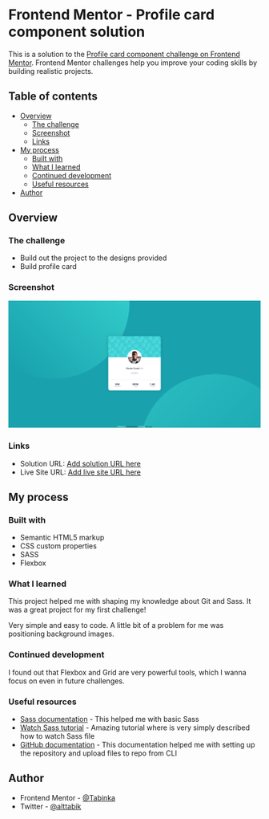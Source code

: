 # Frontend Mentor - Profile card component solution

This is a solution to the [Profile card component challenge on Frontend Mentor](https://www.frontendmentor.io/challenges/profile-card-component-cfArpWshJ). Frontend Mentor challenges help you improve your coding skills by building realistic projects. 

## Table of contents

- [Overview](#overview)
  - [The challenge](#the-challenge)
  - [Screenshot](#screenshot)
  - [Links](#links)
- [My process](#my-process)
  - [Built with](#built-with)
  - [What I learned](#what-i-learned)
  - [Continued development](#continued-development)
  - [Useful resources](#useful-resources)
- [Author](#author)

## Overview

### The challenge

- Build out the project to the designs provided
- Build profile card

### Screenshot

![](./images/website_screenshot.png)

### Links

- Solution URL: [Add solution URL here](https://your-solution-url.com)
- Live Site URL: [Add live site URL here](https://your-live-site-url.com)

## My process

### Built with

- Semantic HTML5 markup
- CSS custom properties
- SASS
- Flexbox

### What I learned

This project helped me with shaping my knowledge about Git and Sass. It was a great project for my first challenge!

Very simple and easy to code. A little bit of a problem for me was positioning background images.

### Continued development

I found out that Flexbox and Grid are very powerful tools, which I wanna focus on even in future challenges.

### Useful resources

- [Sass documentation](https://sass-lang.com/documentation) - This helped me with basic Sass
- [Watch Sass tutorial](https://sassbreak.com/watch-your-sass/) - Amazing tutorial where is very simply described how to watch Sass file
- [GitHub documentation](https://cli.github.com/manual/) - This documentation helped me with setting up the repository and upload files to repo from CLI

## Author

- Frontend Mentor - [@Tabinka](https://www.frontendmentor.io/profile/Tabinka)
- Twitter - [@alttabik](https://www.twitter.com/alttabik)

